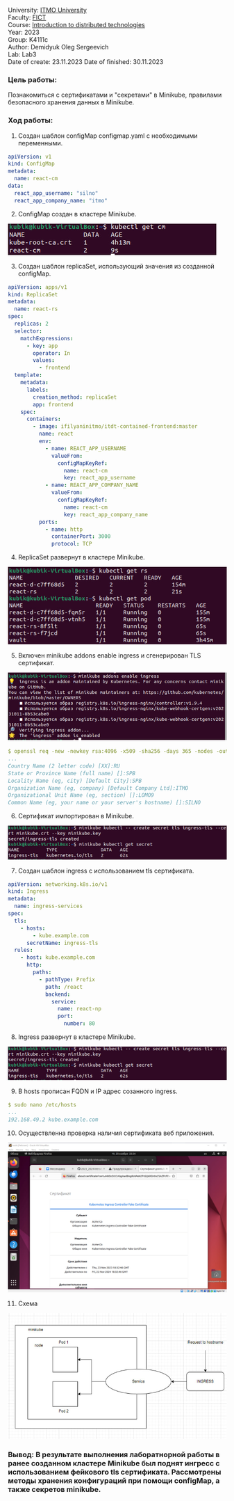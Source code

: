 University: [ITMO University](https://itmo.ru/ru/)  
Faculty: [FICT](https://fict.itmo.ru)    
Course: [Introduction to distributed technologies](https://github.com/itmo-ict-faculty/introduction-to-distributed-technologies)     
Year: 2023  
Group: K4111c  
Author: Demidyuk Oleg Sergeevich  
Lab: Lab3  
Date of create: 23.11.2023 
Date of finished: 30.11.2023

### Цель работы:

Познакомиться с сертификатами и "секретами" в Minikube, правилами безопасного хранения данных в Minikube.

### Ход работы:

1. Создан шаблон configMap configmap.yaml с необходимыми переменными.

```yaml
apiVersion: v1
kind: ConfigMap
metadata:
  name: react-cm
data:
  react_app_username: "silno"
  react_app_company_name: "itmo"
```

2. ConfigMap создан в кластере Minikube.

![Image text](https://github.com/SilnoEnamored/2023_2024-introduction_to_distributed_technologies-k4111c-demidyuk_o_s/raw/main/lab3/screenshots/1.jpg)

3. Создан шаблон replicaSet, использующий значения из созданной configMap.

```yaml
apiVersion: apps/v1
kind: ReplicaSet
metadata:
  name: react-rs
spec:
  replicas: 2
  selector:
    matchExpressions:
      - key: app
        operator: In
        values:
          - frontend
  template:
    metadata:
      labels:
        creation_method: replicaSet
        app: frontend
    spec:
      containers:
        - image: ifilyaninitmo/itdt-contained-frontend:master
          name: react
          env:
            - name: REACT_APP_USERNAME
              valueFrom:
                configMapKeyRef:
                  name: react-cm
                  key: react_app_username
            - name: REACT_APP_COMPANY_NAME
              valueFrom:
                configMapKeyRef:
                  name: react-cm
                  key: react_app_company_name
          ports:
            - name: http
              containerPort: 3000
              protocol: TCP
```

4. ReplicaSet развернут в кластере Minikube.

![Image text](https://github.com/SilnoEnamored/2023_2024-introduction_to_distributed_technologies-k4111c-demidyuk_o_s/raw/main/lab3/screenshots/2.jpg)

5. Включен minikube addons enable ingress и сгенерирован TLS сертификат.

![Image text](https://github.com/SilnoEnamored/2023_2024-introduction_to_distributed_technologies-k4111c-demidyuk_o_s/raw/main/lab3/screenshots/3.jpg)

```yaml
$ openssl req -new -newkey rsa:4096 -x509 -sha256 -days 365 -nodes -out minikube.crt -keyout minikube.key
...
Country Name (2 letter code) [XX]:RU
State or Province Name (full name) []:SPB
Locality Name (eg, city) [Default City]:SPB
Organization Name (eg, company) [Default Company Ltd]:ITMO
Organizational Unit Name (eg, section) []:LOMO9
Common Name (eg, your name or your server's hostname) []:SILNO
```

6. Сертификат импортирован в Minikube.

![Image text](https://github.com/SilnoEnamored/2023_2024-introduction_to_distributed_technologies-k4111c-demidyuk_o_s/raw/main/lab3/screenshots/5.jpg)

7. Создан шаблон ingress с использованием tls сертификата.

```yaml
apiVersion: networking.k8s.io/v1
kind: Ingress
metadata:
  name: ingress-services
spec:
  tls:
    - hosts:
        - kube.example.com
      secretName: ingress-tls
  rules:
    - host: kube.example.com
      http:
        paths:
          - pathType: Prefix
            path: /react
            backend:
              service:
                name: react-np
                port:
                  number: 80
```

8. Ingress развернут в кластере Minikube.

![Image text](https://github.com/SilnoEnamored/2023_2024-introduction_to_distributed_technologies-k4111c-demidyuk_o_s/raw/main/lab3/screenshots/5.jpg)

9. В hosts прописан FQDN и IP адрес созанного ingress.

```yaml
$ sudo nano /etc/hosts
...
192.168.49.2 kube.example.com
```

10. Осуществленна проверка наличия сертификата веб приложения.

![Image text](https://github.com/SilnoEnamored/2023_2024-introduction_to_distributed_technologies-k4111c-demidyuk_o_s/raw/main/lab3/screenshots/7.jpg)

11. Схема

![Image text](https://github.com/SilnoEnamored/2023_2024-introduction_to_distributed_technologies-k4111c-demidyuk_o_s/raw/main/lab3/screenshots/8.jpg)

### Вывод: В результате выполнения лаборатнорной работы в ранее созданном кластере Minikube был поднят ингресс с использованием фейкового tls сертификата. Рассмотрены методы хранения конфигураций при помощи configMap, а также секретов minikube.
